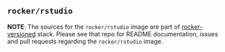 ## `rocker/rstudio`

**NOTE**: The sources for the `rocker/rstudio` image are part of [rocker-versioned](https://github.com/rocker/rocker-versioned) stack.  Please see that repo for README documentation, issues and pull requests regarding the `rocker/rstudio` image.  

